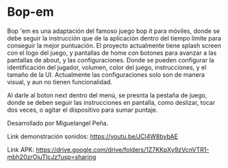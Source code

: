 # Bop-em

Bop 'em es una adaptación del famoso juego bop it para móviles, donde se debe seguir la instrucción que de la aplicación dentro del tiempo límite para conseguir la mejor puntuación.
El proyecto actualmente tiene splash screen con el logo del juego, y pantallas de home con botones para avanzar a las pantallas de about, y las configuraciones. Donde se pueden configurar la identificación del jugador,
volumen, color del juego, instrucciones, y el tamaño de la UI. Actualmente las configuraciones solo son de manera visual, y aun no tienen funcionalidad.

Al darle al boton next dentro del menú, se presnta la pestaña de juego, donde se deben seguir las instrucciones en pantalla, como deslizar, tocar dos veces, o agitar el dispositivo para sumar puntaje.

Desarrollado por Miguelangel Peña.

Link demonstración sonidos:
https://youtu.be/JCl4W8bybAE

Link APK: 
https://drive.google.com/drive/folders/1Z7KKpXy9zVcnVTR1-mbh20zrOjuTIcJz?usp=sharing
